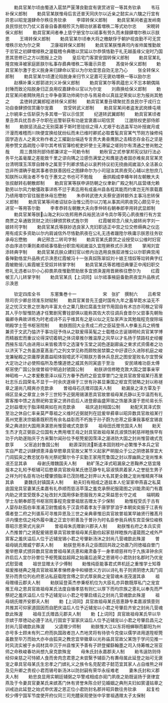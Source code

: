 <!-- { "loadSidebar": true } -->
　　勅具官某尔顷由蜀道入扈禁严匽薄良勤宜有褒赏进官一等其务钦承
　　韦珏补保义郎制
　　勅具官某朕惟母后言还普天同庆尔以近亲之懿实从六騩之行宜有异恩以昭宠渥肆命尔秩往务钦承
　　李璋转保义郎制
　　勅具官某间者盗发岭南良民惊扰尔乃仗义首奋自备裹粮殄灭为期功状甚着増秩二等式劝尔忠
　　宋睍转保义郎制
　　勅具官某间者奉上慈宁册宝尔以祗事有劳久而未録肆増尔秩以示朕恩
　　王靖转保义郎制
　　勅具官某尔顷奉大将之檄献俘于朝护视良勤不可无赏増秩示劝为尔之荣
　　卫康祖转保义郎制
　　勅具官某朕惟典司内省帅属惟勤故于涖官之初肆増禄秩之渥载稽令典聴以赏延以尔恭慎恪勤于礼无越虽缘父宠时乃国恩其思修已之方以图报上之効
　　皇后宅门客窦安国转保义郎制
　　勅具官某礼隆宫掖泽被家庭匪朕尔私事存彞典増秩二等庸示异恩
　　髙俊补保义郎制
　　勅具官某尔激于忠义脱身来归肆命以官以为尔劝宜思自効无怠乃心
　　张全转保义郎制
　　勅具官某尔顷遭沦陷脱身来归节义足嘉可无褒劝増秩一等以励尔忠
　　赵横补秉义郎郭进刘义补保义郎制
　　勅具官某尔等夙蕴忠义不忘本朝偶隔封陲而致沦陷脱身归正良用叹嘉肆命以官以为尔宠
　　刘鼎换给保义郎制
　　勅具官某间者闗陜用兵士卒争奋第功帅阃尔亦与焉易命以真兹足荣矣以忠为报尚其勉之
　　孟徳转武翼郎程进转保义郎制
　　勅具官某羣丑啸聚扰吾良民尔于戎行立功自奋肆颁信赏庸尔宠嘉
　　宫受转武义郎制
　　勅具官某间者盗发武岗蜂屯境上尔綂率士伍斩获为多其増一官以示信赏
　　纪道转武翼郎制
　　勅具官某顷者羣丑弄兵扰吾赤子尔职在巡警斩获有功是宜褒嘉以昭信赏
　　江邈除权吏部侍郎制
　　勅朕惩流品之无别莫甚于斯时思铨综之得人尤艰于右选盖军功补授嵗月或汗漫而难稽而川陜便宜换给犹纷纭而未已维时卿贰必取耆髦具官某气节刚方操修纯固学造古人之奥文称作者之工擢副台端适专言责大勇奋鹰鹯之击精忠存金石之坚是用参赞文昌疏陞小宰尔其考核官簿检柅吏奸使士无滞留之嗟则尔有清通之誉尚勉之哉
　　周三畏除刑部侍郎兼详定一司勅令制
　　勅秋官之贰参掌邦宪议狱行法必务平允盖毫厘之差能致千里之谬向隅之泣感伤满堂之和膺是选者固亦难矣具官某灵台清明璞玉浑厚自棘寺之属至于列卿求情必以哀矜持议初无挠曲阅嵗滋久全活甚众岂非所谓确乎能其事者欤朕善因任之图肆命尔为小司冦汝其夙夜究心辅以忠恕庶几知朕所以用汝者不专在于惠文之书也可不勉哉
　　垂拱殿成李椿年转左朝散大夫张叔献转右朝散郎制
　　勅具官某等朕申讲防朝之仪聿新广殿之制凡兹营缮允赖勤劳以尔风力敏彊政事详练不愆于素迄用有成虽州县各程其能而约束岂无所禀载嘉乃绩用増尔官往服恩休毋忘懋勉
　　朱恭转武徳大夫蔡安道转额外主事冯忠转保义郎制
　　勅具官某等间者诏狱杂治惟公而尔以刀笔从事其间夙夜究心颇见平允进官一等用答尔勤
　　李孝恭转左朝散大夫向季仲转右朝奉郎李用转武显郎制
　　勅具官某等朕山海之利以佐邦用养兵裕民法详令具尔等究心夙夜推行有方宜商贾之阜通致货财之流衍肆颁赏秩式旌尔劳
　　红霞帔郑念八侯九娘转尚字刘一娘转司字制
　　勅具官某氏等朕妙选良家入充妇职适正中宫之位交修缛典之仪迄用有成实多资助以尔内肩诚信外尽恪勤夙夜在公礼无违者躐陞尔秩庸示朕恩往务钦承毋忘懋勉
　　典记邢念二转司字制
　　勅具官某氏爵赏之设授受以公维时妇官亦由序进尔秉则柔顺祗事恪勤分职宫闱阅嵗滋久宜陞厥秩式示涣恩
　　掌闱刘宜添转典字制
　　勅具官某氏朕众建妇官以修内治选用良族叙进惟公以尔职典宫闱备殚勤恪宜升品秩式示涣恩红霞帔冯十一张真奴陈翠奴刘十娘王惜奴等竝转典字红霞帔鲍倬儿紫霞帔王受奴并转掌字制
　　勅具官某氏等若稽旧典肇正中闱妇职交修礼无违者以尔小心抑畏夙夜惟勤赞助居多宜颁涣渥用晋厥秩往懋尔为
　　红霞帔王八儿转掌字制
　　勅具官某氏【上词同】以尔祗事掖庭备勤夙夜宜升品秩式示涣恩



　　钦定四库全书
　　东窻集巻十一　　　　　　宋　张扩　撰制六
　　吕希常除司农少卿总领淮东财赋制
　　勅具官某昔先王盛时国有九年之蓄旱亁水溢无不足之忧汉文景之世海内丰富太仓之粟几致红腐虽生财节用固自有术岂亦司稼之官得其人乎尔智惟防通才任繁剧宪曹铨部俱以能称其佐大农往调兵食昔尔父尝事先朝殆徧卿寺典故详练为时老成诗不云乎维其有之是以似之无坠家声汝其勉哉程克俊除端明殿学士签书枢宻院制
　　勅朕图回大业责成二府之臣延登伟人参乗五兵之柄惟兼资于文武乃恊济于事功冠予侍从之联爰得英髦之士载稽众志诞锡明纶具官某学博而精器宏而重议论得深切着眀之体词章推尔雅温厚之风早以才名扬于禁路柱史经幄西掖东垣凡由进用以来皆极清华之选寖专玉堂之润色遂副廊庙之柬求式资儒者之功以济天下之务虽游夏髙圣门之列文学见称而颇牧居禁籞之中訏谟已久进陟机庭之峻宠兼秘殿之崇庸厚褒嘉益昭体貎噫武不可黩朕方善休兵息民之图安寔败名尔宜赞保大定功之计必使照临所及悉懐道徳之威其务同寅底于至治
　　安民靖难功臣太傅枢宻使广国公张俊曽祖守眀追封虢国公制
　　勑朕讲信修睦克敦大国之盟事亲寜神昭格一人之孝爰敷恵泽以绥万方眷予西府之臣宜厚曽门之宠具官故曾祖某行髙里社志乐丘园荣名不显于一时余庆遂绵于三世有孙甚显秉国之枢宜荒虢略之封以称禭章之渥尚几精爽亦克歆承
　　曽祖母石氏赠邓国夫人制
　　勑漏泉之泽方覃及于绵区显亲之章宜上休于三世矧予近弼用锡湛恩具官故曽祖母某氏静以无华温而有礼賔客推中馈之吉祭祀称宜家之贤祚启后人进登廊庙盛笄珈之饰屡涣渥于恩纶易长乐之封益増光于脂泽精爽如在尚克歆承
　　祖庆追封相国公制
　　勑配天其泽式恢至治之休自仁率亲莫严尊祖之义维时近弼就列在廷爰举彛章以昭异数具官故祖某行髙州党恵浃宗姻善既积而有余名益彰而不朽施于孙子蔚为忠荩之臣秉我事枢宜锡哀荣之典进封大国用涣湛恩尚惟营魂式克歆享
　　祖母田氏赠兖国夫人制
　　勑天生杰才克正弼臣之位国有大赉用増王母之封具官故祖母某氏淑慎饬躬慈祥睦族早有功于内助遂贻庆于方来繄尔闻孙位予枢筦爰因霈泽之渥进防大国之封尚惟营魂式克歆享
　　父宻追封鲁国公制
　　勑源深则流斯逺本固则枝叶必繁惟予本兵之官实自严君之训肆颁恵泽盍举愍章具官故父某节义起家严眀服众于公之阴徳甚厚宜大门闾狐突之教忠犹存有光祭祀繄尔令子实勤王家用荒鲁国之封以厚幽扄之宠尚惟未冺丕显其承
　　母谢氏赠魏国夫人制
　　勑旷荡之泽式昭漏泉之恩鞠养之慈宜隆报本之礼矧予枢辅可后愍章具官故母某氏徳范静专礼容淑慎夙着家人之誉挺生男子之祥为时名臣有功社稷肇颁脂泽已茂防稽之封畀以大名其更全魏之宠尚惟精爽不昧其承
　　妻魏氏封镇国夫人制
　　勑夫妇有相成之道兹本人伦室家申燕喜之私莫逾国宠具官妻某氏柔嘉有礼恭顺而慈洁苹藻之羞克承祭祀服箴图之训能肃闺门有嘉内助之贤宜受既多之祉改封大国用侈新恩服我方来之荣益思长守之戒
　　端眀殿学士左朝奉郎签书枢宻院事程克俊曽祖居吉赠太子少保制
　　勑惟程受氏于古有人婴存赵孤伯率淮浦卫尉憺威名于汉袁师着孝友于唐寥寥洎乎本朝奕奕振于江表有儒者登二府之列谱系可寻推异恩及三世之亲典章惟旧具官故曽祖某早廸贤行雅髙月评内懐忠信之纯外履中庸之正宜尔积善及于曽孙为时名臣参我兵柄东宫亚保位峻秩尊昭示恩荣式光泉戸
　　曽祖母朱氏赠新兴郡夫人制
　　勑朕惟右府之本兵实资人杰推曽门之贤配爰锡恩章具官故曽祖母某氏勤俭起家慈祥睦族内谨箴图之戒外严賔客之羞庆溢后人位于近辅宠锡小君之号肇新汤沐之封尚几营魂歆此殊渥
　　曽祖母姚氏赠威宁郡夫人制
　　勑朕登用本兵之臣图回共政之効嘉乃同徳福自曽门爰举愍章式颁异数具官故曽祖母某氏恵和雍肃备于一身孝顺慈祥均于九族泽钟余庆祚启后人宜尔孙曽位予枢筦属兹超拜之始庸后追荣之恩锡号小君防封名郡时乃优宠式慰营魂
　　祖世显赠太子少傅制
　　勑惟纯臣能事君式畀机廷之重惟学士知尊祖爰推禭典之隆具官故祖某孝悌修身中和植徳义方训以诗礼有子则贤阴徳大其门闾至孙而贵位列右府恩沾私庭载陞宫傅之崇式厚泉扄之宠营魂未冺茂渥其承
　　祖母赠缙云郡夫人制
　　勑朕延登英杰参秉枢机位为大臣礼亦异数既厚私门之宠宜推王母之恩具官故祖母某氏法度自循孝慈有则仁以厚下而均宗族之恵礼以奉先而严祭祀之羞庆溢后人位予近辅宠以小君之号肇启缙云之封尚几营魂歆此殊渥
　　祖母胡氏赠齐安郡夫人制
　　勅【上词同】具官故祖母某氏慈恵静专柔嘉淑慎壸则共推其可仰家道固因而自肥庆溢后人位予近辅宠以小君之号肇启齐安之封尚几营魂歆此殊渥
　　祖母王氏赠昌元郡夫人制
　　勅【上词同】具官故祖母某氏早以华宗嫔于厚徳动必遵于法礼行固宜于室家庆溢后人位予近辅宠以小君之号肇启昌元之封尚几营魂歆此殊渥
　　父逵赠少师制
　　勑朕惟大江以东将相蝉聨而鄱阳为州亦号多士顾未有列二府而执国政者岂人杰地灵将有待欤今克俊以儒学进用遂陞枢筦虽数至毕万而始大亦夲由狐突之教忠宜举徽章以光祢庙具官故父某饱于学问见推一时风流实被于乡闾材具卒沉于州县惟天予善有子跻登擢繇翰墨之司入侍筹帷之宻亚师之命秩峻春坊尚想九泉克歆殊宠
　　母朱氏封永嘉郡夫人制
　　勑韦逞防则侍经仰亲慈之可恃颍人食而舍肉念君恵之未尝繄予辅臣乃有夀母属此延登之始可无褒宠之章具官母某氏生忠孝之门嫔礼义之族令名克配君子懿范宜其家人占自维熊之祥及见升卿之贵视小君而锡号新汤沐以防封嗣有荣华永绥难老
　　妻朱氏封和义郡夫人制
　　勑忠良显用实朝廷辅弼之华警戒相成亦闺门夙夜之助既诞扬于褒律宜燕及于令妻具官妻某氏来嫔髙门休有贤誉朱陈合好见婚姻之典刑夫妇如賔谨姑章之训戒迨此延登之始式申优渥之恩正位小君防封名郡并昭异数往务钦承
　　起复检校少傅宁国军节度使开府仪同三司充醴泉观使张中孚曽祖遇赠太子太保制
